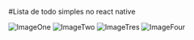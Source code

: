 #Lista de todo simples no react native

![ImageOne](http: "https://media.discordapp.net/attachments/571752920685477889/934585379284217866/Screenshot_20220122-200700.png?width=202&height=427")
![ImageTwo](http: "https://media.discordapp.net/attachments/571752920685477889/934585379573616681/Screenshot_20220122-200752.png?width=202&height=427")
![ImageTres](http: "https://media.discordapp.net/attachments/571752920685477889/934585379800105020/Screenshot_20220122-200722.png?width=202&height=427")
![ImageFour](http: "https://media.discordapp.net/attachments/571752920685477889/934585380064362576/Screenshot_20220122-200711.png?width=202&height=427")
